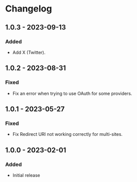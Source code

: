 # Changelog

## 1.0.3 - 2023-09-13

### Added
- Add X (Twitter).

## 1.0.2 - 2023-08-31

### Fixed
- Fix an error when trying to use OAuth for some providers.

## 1.0.1 - 2023-05-27

### Fixed
- Fix Redirect URI not working correctly for multi-sites.

## 1.0.0 - 2023-02-01

### Added
- Initial release
